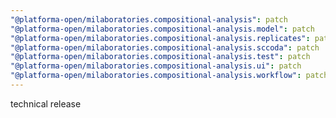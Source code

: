 ```yaml
---
"@platforma-open/milaboratories.compositional-analysis": patch
"@platforma-open/milaboratories.compositional-analysis.model": patch
"@platforma-open/milaboratories.compositional-analysis.replicates": patch
"@platforma-open/milaboratories.compositional-analysis.sccoda": patch
"@platforma-open/milaboratories.compositional-analysis.test": patch
"@platforma-open/milaboratories.compositional-analysis.ui": patch
"@platforma-open/milaboratories.compositional-analysis.workflow": patch
---
```


technical release
